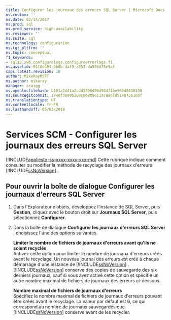 ```yaml
---
title: Configurer les journaux des erreurs SQL Server | Microsoft Docs
ms.custom: ''
ms.date: 03/14/2017
ms.prod: sql
ms.prod_service: high-availability
ms.reviewer: ''
ms.suite: sql
ms.technology: configuration
ms.tgt_pltfrm: ''
ms.topic: conceptual
f1_keywords:
- sql13.swb.configurelogs.configureerrorlogs.f1
ms.assetid: 03f0d463-9b0b-4af9-a853-da936d75e5af
caps.latest.revision: 18
author: MikeRayMSFT
ms.author: mikeray
manager: craigg
ms.openlocfilehash: b101a2d41a2cdd3398d06d93df1be965d8448158
ms.sourcegitcommit: 1740f3090b168c0e809611a7aa6fd514075616bf
ms.translationtype: HT
ms.contentlocale: fr-FR
ms.lasthandoff: 05/03/2018
---
```

# <a name="scm-services---configure-sql-server-error-logs"></a>Services SCM - Configurer les journaux des erreurs SQL Server
[!INCLUDE[appliesto-ss-xxxx-xxxx-xxx-md](../../includes/appliesto-ss-xxxx-xxxx-xxx-md.md)]
  Cette rubrique indique comment consulter ou modifier la méthode de recyclage des journaux d'erreurs [!INCLUDE[ssNoVersion](../../includes/ssnoversion-md.md)] .  
  
## <a name="to-open-the-configure-sql-server-error-logs-dialog-box"></a>Pour ouvrir la boîte de dialogue Configurer les journaux d'erreurs SQL Server  
  
1.  Dans l’Explorateur d’objets, développez l’instance de SQL Server, puis **Gestion**, cliquez avec le bouton droit sur **Journaux SQL Server**, puis sélectionnez **Configurer**.  
  
2.  Dans la boîte de dialogue **Configurer les journaux d'erreurs SQL Server** , choisissez l'une des options suivantes.  
  
     **Limiter le nombre de fichiers de journaux d'erreurs avant qu'ils ne soient recyclés**  
     Activez cette option pour limiter le nombre de journaux d'erreurs créés avant le recyclage. Un nouveau journal des erreurs est créé à chaque démarrage d'une instance de [!INCLUDE[ssNoVersion](../../includes/ssnoversion-md.md)] . [!INCLUDE[ssNoVersion](../../includes/ssnoversion-md.md)] conserve des copies de sauvegarde des six derniers journaux, sauf si vous avez activé cette option et spécifié un autre nombre maximal de fichiers de journaux des erreurs ci-dessous.  
  
     **Nombre maximal de fichiers de journaux d'erreurs**  
     Spécifiez le nombre maximal de fichiers de journaux d'erreurs pouvant être créés avant le recyclage. La valeur par défaut est 6, ce qui correspond au nombre de journaux sauvegardés que [!INCLUDE[ssNoVersion](../../includes/ssnoversion-md.md)] conserve avant de les recycler.  
  
  
